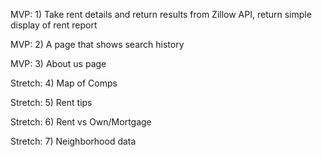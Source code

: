 MVP: 1) Take rent details and return results from Zillow API, return simple display of rent report

MVP: 2) A page that shows search history

MVP: 3) About us page

Stretch: 4) Map of Comps

Stretch: 5) Rent tips

Stretch: 6) Rent vs Own/Mortgage

Stretch: 7) Neighborhood data
